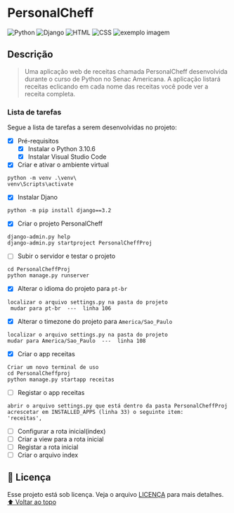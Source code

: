 # PersonalCheff
<!---Esses são exemplos. Veja https://shields.io para outras pessoas ou para personalizar este conjunto de escudos. Você pode querer incluir dependências, status do projeto e informações de licença aqui--->
![Python](https://img.shields.io/badge/Python-14354C?style=for-the-badge&logo=python&logoColor=white)
![Django](https://img.shields.io/badge/Django-092E20?style=for-the-badge&logo=django&logoColor=white)
![HTML](https://img.shields.io/badge/HTML5-E34F26?style=for-the-badge&logo=html5&logoColor=white)
![CSS](https://img.shields.io/badge/CSS3-1572B6?style=for-the-badge&logo=css3&logoColor=white)
<img src="exemplo-image.png" alt="exemplo imagem">

## Descrição
> Uma aplicação web de receitas chamada PersonalCheff desenvolvida durante o curso de Python no Senac Americana. A aplicação listará receitas eclicando em cada nome das receitas você pode ver a receita completa.

### Lista de tarefas
Segue a lista de tarefas a serem desenvolvidas no projeto:
- [X] Pré-requisitos
    - [X] Instalar o Python 3.10.6
    - [X] Instalar Visual Studio Code
- [x] Criar e ativar o ambiente virtual
```
python -m venv .\venv\
venv\Scripts\activate
````
- [x] Instalar Djano
````
python -m pip install django==3.2
````
- [x] Criar o projeto PersonalCheff
````
django-admin.py help
django-admin.py startproject PersonalCheffProj
````
- [ ] Subir o servidor e testar o projeto
````
cd PersonalCheffProj
python manage.py runserver
````
- [x] Alterar o idioma do projeto para `pt-br`
````
localizar o arquivo settings.py na pasta do projeto
 mudar para pt-br  ---  linha 106
 ````
- [x] Alterar o timezone do projeto para `America/Sao_Paulo`
 ````
localizar o arquivo settings.py na pasta do projeto
 mudar para America/Sao_Paulo  ---  linha 108
  ````
- [x] Criar o app receitas
 ````
Criar um novo terminal de uso
cd PersonalCheffproj
python manage.py startapp receitas
 ````

- [ ] Registar o app receitas
 ````
abrir o arquivo settings.py que está dentro da pasta PersonalCheffProj
acrescetar em INSTALLED_APPS (linha 33) o seguinte item:
'receitas',
 ````
- [ ] Configurar a rota  inicial(index)
- [ ] Criar a view para a rota inicial
- [ ] Registar a rota inicial
- [ ] Criar o arquivo index

## 📝 Licença
Esse projeto está sob licença. Veja o arquivo [LICENÇA](LICENSE.md) para mais detalhes.
[⬆ Voltar ao topo](#nome-do-projeto)<br>